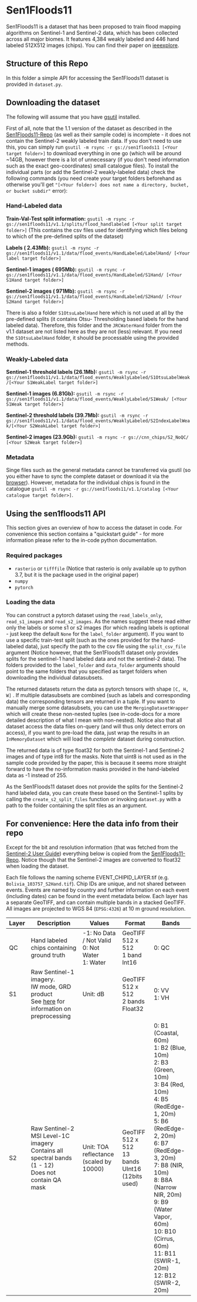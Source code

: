 # Sen1Floods11

Sen1Floods11 is a dataset that has been proposed to train flood mapping algorithms on Sentinel-1 and Sentinel-2 data,
which has been collected across all major biomes. It features 4,384 weakly labeled and 446 hand labeled 512X512 images
(chips). You can find their paper on [ieeexplore](https://ieeexplore.ieee.org/document/9150760).

## Structure of this Repo

In this folder a simple API for accessing the Sen1Floods11 dataset is provided in `dataset.py`.

## Downloading the dataset

The following will assume that you have [gsutil](https://cloud.google.com/storage/docs/gsutil_install) installed.

First of all, note that the 1.1 version of the dataset as described in the
[Sen1Floods11-Repo](https://github.com/cloudtostreet/Sen1Floods11) (as well as their sample code) is incomplete - it
does not contain the Sentinel-2 weakly labeled train data. If you don't need to use this, you can simply run
`gsutil -m rsync -r gs://sen1floods11 [<Your target folder>]` to download everything in one go (which will be around
~14GB, however there is a lot of unnecessary (if you don't need information such as the exact geo-coordinates) small
catalogue files). To install the individual parts (or add the Sentinel-2 weakly-labeled data) check the following
commands (you need create your target folders beforehand as otherwise you'll
get `"[<Your folder>] does not name a directory, bucket, or bucket subdir"` error):

### Hand-Labeled data

**Train-Val-Test split
information:** `gsutil -m rsync -r gs://sen1floods11/v1.1/splits/flood_handlabeled [<Your split target folder>]` (This
contains the csv files used for identifying which files belong to which of the pre-defined splits of the dataset)

**Labels (
2.43Mb):** `gsutil -m rsync -r gs://sen1floods11/v1.1/data/flood_events/HandLabeled/LabelHand/ [<Your label target folder>]`

**Sentinel-1 images (
695Mb):** `gsutil -m rsync -r gs://sen1floods11/v1.1/data/flood_events/HandLabeled/S1Hand/ [<Your S1Hand target folder>]`

**Sentinel-2 images (
971Mb):** `gsutil -m rsync -r gs://sen1floods11/v1.1/data/flood_events/HandLabeled/S2Hand/ [<Your S2Hand target folder>]`

There is also a folder `S1OtsuLabelHand` here which is not used at all by the pre-defined splits (it contains Otsu-
Thresholding based labels for the hand labeled data). Therefore, this folder and the `JRCWaterHand` folder from the v1.1
dataset are not listed here as they are not (less) relevant. If you need the `S1OtsuLabelHand` folder, it should be
processable using the provided methods.

### Weakly-Labeled data

**Sentinel-1 threshold labels (26.1Mb):**
`gsutil -m rsync -r gs://sen1floods11/v1.1/data/flood_events/WeaklyLabeled/S1OtsuLabelWeak/[<Your S1WeakLabel target folder>]`

**Sentinel-1 images (6.81Gb):** `gsutil -m rsync -r gs://sen1floods11/v1.1/data/flood_events/WeaklyLabeled/S1Weak/
[<Your S1Weak target folder>]`

**Sentinel-2 threshold labels (39.7Mb):**
`gsutil -m rsync -r gs://sen1floods11/v1.1/data/flood_events/WeaklyLabeled/S2IndexLabelWeak/[<Your S2WeakLabel target folder>]`

**Sentinel-2 images (23.9Gb):** `gsutil -m rsync -r gs://cnn_chips/S2_NoQC/ [<Your S2Weak target folder>]`

### Metadata

Singe files such as the general metadata cannot be transferred via gsutil (so you either have to sync the complete
dataset or download it via the [browser](https://console.cloud.google.com/)). However, metadata for the individual chips
is found in the catalogue `gsutil -m rsync -r gs://sen1floods11/v1.1/catalog
[<Your catalogue target folder>]`.

## Using the sen1floods11 API

This section gives an overview of how to access the dataset in code. For convenience this section contains a
"quickstart guide" - for more information please refer to the in-code python documentation.

### Required packages

- `rasterio` or `tifffile` (Notice that rasterio is only available up to python 3.7, but it is the package used in the
  original paper)
- `numpy`
- `pytorch`

### Loading the data

You can construct a pytorch dataset using the `read_labels_only`, `read_s1_images` and `read_s2_images`. As the names
suggest these read either only the labels or some s1 or s2 images (for which reading labels is optional - just keep the
default `None` for the `label_folder` argument). If you want to use a specific train-test split (such as the ones
provided for the hand-labeled data), just specify the path to the csv file using the `split_csv_file` argument
(Notice however, that the Sen1Floods11 dataset only provides splits for the sentinel-1 hand labeled data and not the
sentinel-2 data). The folders provided to the `label_folder` and `data_folder` arguments should point to the same
folders that you specified as target folders when downloading the individual datasubsets.

The returned datasets return the data as pytorch tensors with shape `[C, H, W]` . If multiple datasubsets are combined
(such as labels and corresponding data) the corresponding tensors are returned in a tuple. If you want to manually merge
some datasubsets, you can use the `MergingDatasetWrapper` which will create these non-nested tuples (see in-code-docs
for a more detailed description of what I mean with non-nested). Notice also that all dataset access the data files
on-query (and will thus only detect errors on access), if you want to pre-load the data, just wrap the results in
an `InMemoryDataset` which will load the *complete* dataset during construction.

The returned data is of type float32 for both the Sentinel-1 and Sentinel-2 images and of type int8 for the masks. Note
that uint8 is not used as in the sample code provided by the paper, this is because it seems more straight forward to
have the no-information masks provided in the hand-labeled data as -1 instead of 255.

As the Sen1Floods11 dataset does not provide the splits for the Sentinel-2 hand labeled data, you can create these based
on the Sentinel-1 splits by calling the `create_s2_split_files` function or invoking `dataset.py` with a path to the
folder containing the split files as an argument.

## For convenience: Here the data info from their repo

Except for the bit and resolution information (that was fetched from the
[Sentinel-2 User Guide](https://sentinel.esa.int/web/sentinel/user-guides/sentinel-2-msi/resolutions/radiometric))
everything below is copied from the [Sen1Floods11-Repo](https://github.com/cloudtostreet/Sen1Floods11). Notice though
that the Sentinel-2 images are converted to float32 when loading the dataset.

Each file follows the naming scheme EVENT_CHIPID_LAYER.tif (e.g. `Bolivia_103757_S2Hand.tif`). Chip IDs are unique, and
not shared between events. Events are named by country and further information on each event (including dates) can be
found in the event metadata below. Each layer has a separate GeoTIFF, and can contain multiple bands in a stacked
GeoTIFF. All images are projected to WGS 84 (`EPSG:4326`) at 10 m ground resolution.

| Layer | Description                                                                                                                                              | Values                                                  | Format                                           | Bands                                                                                                                                                                                                                                                                           |
| ----- | -------------------------------------------------------------------------------------------------------------------------------------------------------- | ------------------------------------------------------- | ------------------------------------------------ | ------------------------------------------------------------------------------------------------------------------------------------------------------------------------------------------------------------------------------------------------------------------------------- |
| QC    | Hand labeled chips containing ground truth                                                                                                               | -1: No Data / Not Valid <br> 0: Not Water <br> 1: Water | GeoTIFF <br> 512 x 512 <br> 1 band <br> Int16    | 0: QC                                                                                                                                                                                                                                                                           |
| S1    | Raw Sentinel-1 imagery. <br> IW mode, GRD product <br> See [here](https://developers.google.com/earth-engine/sentinel1) for information on preprocessing | Unit: dB                                                | GeoTIFF <br> 512 x 512 <br> 2 bands <br> Float32 | 0: VV <br> 1: VH                                                                                                                                                                                                                                                                |
| S2    | Raw Sentinel-2 MSI Level-1C imagery <br> Contains all spectral bands (1 - 12) <br> Does not contain QA mask                                              | Unit: TOA reflectance <br> (scaled by 10000)            | GeoTIFF <br> 512 x 512 <br> 13 bands <br> UInt16 (12bits used) | 0: B1 (Coastal, 60m) <br> 1: B2 (Blue, 10m) <br> 2: B3 (Green, 10m) <br> 3: B4 (Red, 10m) <br> 4: B5 (RedEdge-1, 20m) <br> 5: B6 (RedEdge-2, 20m) <br> 6: B7 (RedEdge-3, 20m) <br> 7: B8 (NIR, 10m) <br> 8: B8A (Narrow NIR, 20m) <br> 9: B9 (Water Vapor, 60m) <br> 10: B10 (Cirrus, 60m) <br> 11: B11 (SWIR-1, 20m) <br> 12: B12 (SWIR-2, 20m) |